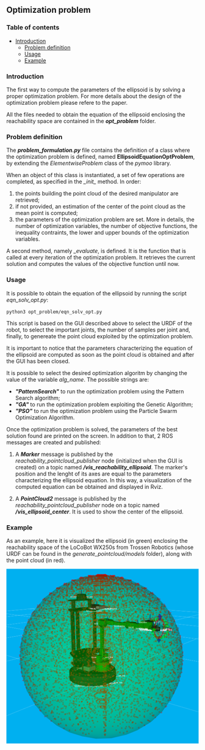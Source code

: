 ## Optimization problem

### Table of contents
+ [Introduction](#introduction)
    + [Problem definition](#problem-definition)
    + [Usage](#usage)
    + [Example](#example-1)

### Introduction
The first way to compute the parameters of the ellipsoid is by solving a proper optimization problem. For more details about the design of the optimization problem please refere to the paper.

All the files needed to obtain the equation of the ellipsoid enclosing the reachability space are contained in the ***opt_problem*** folder.

### Problem definition
The ***problem_formulation.py*** file contains the definition of a class where the optimization problem is defined, named **EllipsoidEquationOptProblem**, by extending the *ElementwiseProblem* class of the *pymoo* library.

When an object of this class is instantiated, a set of few operations are completed, as specified in the *\__init__* method. In order:
1. the points building the point cloud of the desired manipulator are retrieved;
2. if not provided, an estimation of the center of the point cloud as the mean point is computed;
3. the parameters of the optimization problem are set. More in details, the number of optimization variables, the number of objective functions, the inequality contraints, the lower and upper bounds of the optimization variables.

A second method, namely *_evaluate*, is defined. It is the function that is called at every iteration of the optimization problem.  It retrieves the current solution and computes the values of the objective function until now.

### Usage
It is possible to obtain the equation of the ellipsoid by running the script *eqn_solv_opt.py*:
```
python3 opt_problem/eqn_solv_opt.py
```
This script is based on the GUI described above to select the URDF of the robot, to select the important joints, the number of samples per joint and, finally, to genereate the point cloud exploited by the optimization problem.

It is important to notice that the parameters characterizing the equation of the ellipsoid are computed as soon as the point cloud is obtained and after the GUI has been closed.

It is possible to select the desired optimization algoritm by changing the value of the variable *alg_name*. The possible strings are:
* ***"PatternSearch"*** to run the optimization problem using the Pattern Search algorithm;
* ***"GA"*** to run the optimization problem exploiting the Genetic Algorithm;
* ***"PSO"*** to run the optimization problem using the Particle Swarm Optimization Algorithm.

Once the optimization problem is solved, the parameters of the best solution found are printed on the screen. In addition to that, 2 ROS messages are created and published:
1. A ***Marker*** message is published by the *reachability_pointcloud_publisher* node (initialized when the GUI is created) on a topic named ***/vis_reachability_ellipsoid***. The marker's position and the lenght of its axes are equal to the parameters characterizing the ellipsoid equation. In this way, a visualization of the computed equation can be obtained and displayed in Rviz.

2. A ***PointCloud2*** message is published by the *reachability_pointcloud_publisher* node on a topic named ***/vis_ellipsoid_center***. It is used to show the center of the ellipsoid.

### Example
As an example, here it is visualized the ellipsoid (in green) enclosing the reachability space of the LoCoBot WX250s from Trossen Robotics (whose URDF can be found in the *generate_pointcloud/models* folder), along with the point cloud (in red).

<div align="center">
    <img src="../images/locobot_ellipsoid.png" width="800">
</div>